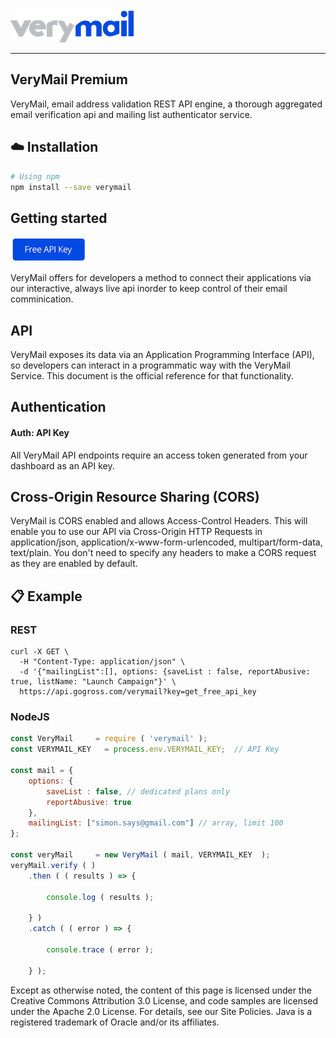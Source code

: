   <br />
  <br />

[![VeryMail](https://raw.githubusercontent.com/GoGross/verymail/master/verimail.png)](https://verymail.gogross.com)

---
## VeryMail Premium

VeryMail, email address validation REST API engine, a thorough aggregated email verification api and mailing list authenticator service.

## :cloud: Installation

```sh
# Using npm
npm install --save verymail

```

## Getting started

[![VeryMail](https://raw.githubusercontent.com/GoGross/fincharts/master/free-key.jpg)](https://verymail.gogross.com)

VeryMail offers for developers a method to connect their applications via our interactive, always live api inorder to keep control of their email comminication.

## API

VeryMail exposes its data via an Application Programming Interface (API), so developers can interact in a programmatic way with the VeryMail Service. This document is the official reference for that functionality.

## Authentication

#### Auth: API Key
All VeryMail API endpoints require an access token generated from your dashboard as an API key.

## Cross-Origin Resource Sharing (CORS) 

VeryMail is CORS enabled and allows Access-Control Headers. This will enable you to use our API via Cross-Origin HTTP Requests in application/json, application/x-www-form-urlencoded, multipart/form-data, text/plain. You don't need to specify any headers to make a CORS request as they are enabled by default.

## :clipboard: Example

### REST
```
curl -X GET \
  -H "Content-Type: application/json" \
  -d '{"mailingList":[], options: {saveList : false, reportAbusive: true, listName: "Launch Campaign"}' \
  https://api.gogross.com/verymail?key=get_free_api_key
```
 
### NodeJS

```js
const VeryMail     = require ( 'verymail' );
const VERYMAIL_KEY   = process.env.VERYMAIL_KEY;  // API Key

const mail = {
	options: {
		saveList : false, // dedicated plans only
		reportAbusive: true
	},
	mailingList: ["simon.says@gmail.com"] // array, limit 100
};

const veryMail     = new VeryMail ( mail, VERYMAIL_KEY  );
veryMail.verify ( )
	.then ( ( results ) => {
		
		console.log ( results );
		
	} )
	.catch ( ( error ) => {
		
		console.trace ( error );
		
	} );

```

Except as otherwise noted, the content of this page is licensed under the Creative Commons Attribution 3.0 License, and code samples are licensed under the Apache 2.0 License. For details, see our Site Policies. Java is a registered trademark of Oracle and/or its affiliates.
